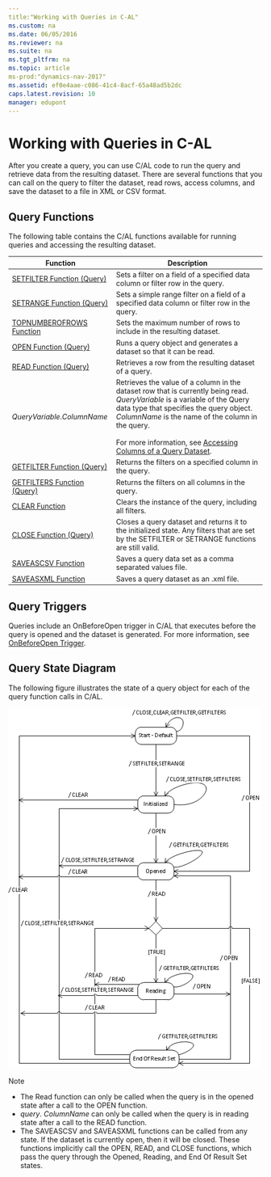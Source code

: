 ```yaml
---
title:"Working with Queries in C-AL"
ms.custom: na
ms.date: 06/05/2016
ms.reviewer: na
ms.suite: na
ms.tgt_pltfrm: na
ms.topic: article
ms-prod:"dynamics-nav-2017"
ms.assetid: ef0e4aae-c086-41c4-8acf-65a48ad5b2dc
caps.latest.revision: 10
manager: edupont
---
```

# Working with Queries in C-AL
After you create a query, you can use C\/AL code to run the query and retrieve data from the resulting dataset. There are several functions that you can call on the query to filter the dataset, read rows, access columns, and save the dataset to a file in XML or CSV format.  
  
## Query Functions  
 The following table contains the C\/AL functions available for running queries and accessing the resulting dataset.  
  
|Function|Description|  
|--------------|-----------------|  
|[SETFILTER Function \(Query\)](SETFILTER-Function--Query-.md)|Sets a filter on a field of a specified data column or filter row in the query.|  
|[SETRANGE Function \(Query\)](SETRANGE-Function--Query-.md)|Sets a simple range filter on a field of a specified data column or filter row in the query.|  
|[TOPNUMBEROFROWS Function](TOPNUMBEROFROWS-Function.md)|Sets the maximum number of rows to include in the resulting dataset.|  
|[OPEN Function \(Query\)](OPEN-Function--Query-.md)|Runs a query object and generates a dataset so that it can be read.|  
|[READ Function \(Query\)](READ-Function--Query-.md)|Retrieves a row from the resulting dataset of a query.|  
|*QueryVariable*.*ColumnName*|Retrieves the value of a column in the dataset row that is currently being read. *QueryVariable* is a variable of the Query data type that specifies the query object. *ColumnName* is the name of the column in the query.<br /><br /> For more information, see [Accessing Columns of a Query Dataset](Accessing-Columns-of-a-Query-Dataset.md).|  
|[GETFILTER Function \(Query\)](GETFILTER-Function--Query-.md)|Returns the filters on a specified column in the query.|  
|[GETFILTERS Function \(Query\)](GETFILTERS-Function--Query-.md)|Returns the filters on all columns in the query.|  
|[CLEAR Function](CLEAR-Function.md)|Clears the instance of the query, including all filters.|  
|[CLOSE Function \(Query\)](CLOSE-Function--Query-.md)|Closes a query dataset and returns it to the initialized state. Any filters that are set by the SETFILTER or SETRANGE functions are still valid.|  
|[SAVEASCSV Function](SAVEASCSV-Function.md)|Saves a query data set as a comma separated values file.|  
|[SAVEASXML Function](SAVEASXML-Function.md)|Saves a query dataset as an .xml file.|  
  
## Query Triggers  
 Queries include an OnBeforeOpen trigger in C\/AL that executes before the query is opened and the dataset is generated. For more information, see [OnBeforeOpen Trigger](OnBeforeOpen-Trigger.md).  
  
## Query State Diagram  
 The following figure illustrates the state of a query object for each of the query function calls in C\/AL.  
  
 ![State diagram for query function calls](media/NAV_Query_State_Diagram.png "NAV\_Query\_State\_Diagram")  
  
> [!NOTE]  
>  -   The Read function can only be called when the query is in the opened state after a call to the OPEN function.  
> -   *query*. *ColumnName* can only be called when the query is in reading state after a call to the READ function.  
> -   The SAVEASCSV and SAVEASXML functions can be called from any state. If the dataset is currently open, then it will be closed. These functions implicitly call the OPEN, READ, and CLOSE functions, which pass the query through the Opened, Reading, and End Of Result Set states.